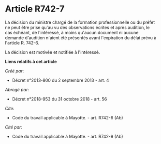 # Article R742-7

La décision du ministre chargé de la formation professionnelle ou du préfet ne peut être prise qu'au vu des observations
écrites et après audition, le cas échéant, de l'intéressé, à moins qu'aucun document ni aucune demande d'audition n'aient été
présentés avant l'expiration du délai prévu à l'article R. 742-6. 

La décision est motivée et notifiée à l'intéressé.

**Liens relatifs à cet article**

_Créé par_:

  - Décret n°2013-800 du 2 septembre 2013 - art. 4

_Abrogé par_:

  - Décret n°2018-953 du 31 octobre 2018 - art. 56

_Cite_:

  - Code du travail applicable à Mayotte. - art. R742-6 (Ab)

_Cité par_:

  - Code du travail applicable à Mayotte. - art. R742-9 (Ab)
